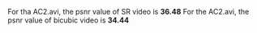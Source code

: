 For tha AC2.avi, the psnr value of SR video is __36.48__
For the AC2.avi, the psnr value of bicubic video is __34.44__
